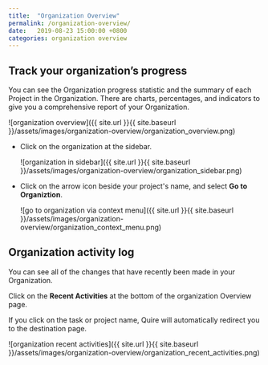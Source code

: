 ```yaml
---
title:  "Organization Overview"
permalink: /organization-overview/
date:   2019-08-23 15:00:00 +0800
categories: organization overview
---
```

## Track your organization’s progress

You can see the Organization progress statistic and the summary of each Project in the Organization. There are charts, percentages, and indicators to give you a comprehensive report of your Organization. 

![organization overview]({{ site.url }}{{ site.baseurl }}/assets/images/organization-overview/organization_overview.png)

- Click on the organization at the sidebar. 

	![organization in sidebar]({{ site.url }}{{ site.baseurl }}/assets/images/organization-overview/organization_sidebar.png)

- Click on the arrow icon beside your project's name, and select **Go to Organiztion**.

	![go to organization via context menu]({{ site.url }}{{ site.baseurl }}/assets/images/organization-overview/organization_context_menu.png)


## Organization activity log

You can see all of the changes that have recently been made in your Organization.

Click on the **Recent Activities** at the bottom of the organization Overview page. 

If you click on the task or project name, Quire will automatically redirect you to the destination page.

![organization recent activities]({{ site.url }}{{ site.baseurl }}/assets/images/organization-overview/organization_recent_activities.png)


